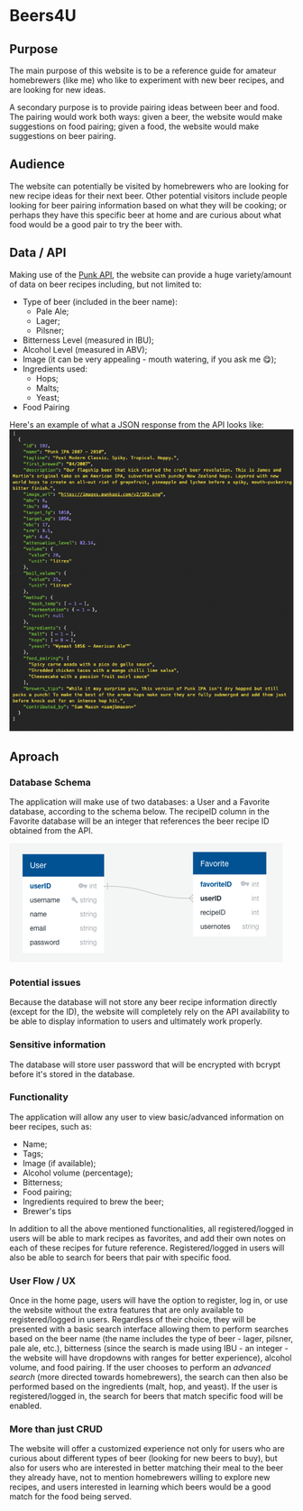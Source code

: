 # Beers4U

## Purpose
The main purpose of this website is to be a reference guide for amateur homebrewers (like me) who like to experiment with new beer recipes, and are looking for new ideas. 

A secondary purpose is to provide pairing ideas between beer and food. The pairing would work both ways: given a beer, the website would make suggestions on food pairing; given a food, the website would make suggestions on beer pairing.

## Audience
The website can potentially be visited by homebrewers who are looking for new recipe ideas for their next beer. Other potential visitors include people looking for beer pairing information based on what they will be cooking; or perhaps they have this specific beer at home and are curious about what food would be a good pair to try the beer with.

## Data / API
Making use of the [Punk API](https://punkapi.com/), the website can provide a huge variety/amount of data on beer recipes including, but not limited to: 

* Type of beer (included in the beer name):
	* Pale Ale;
	* Lager; 
	* Pilsner;
* Bitterness Level (measured in IBU);
* Alcohol Level (measured in ABV);
* Image (it can be very appealing - mouth watering, if you ask me 😋);
* Ingredients used:
	* Hops;
	* Malts;
	* Yeast;
* Food Pairing

Here's an example of what a JSON response from the API looks like: 
![Example JSON response](static/example.png)

## Aproach

### Database Schema
The application will make use of two databases: a User and a Favorite database, according to the schema below. The recipeID column in the Favorite database will be an integer that references the beer recipe ID obtained from the API.

![Database Schema](static/database.png)
### Potential issues
Because the database will not store any beer recipe information directly (except for the ID), the website will completely rely on the API availability to be able to display information to users and ultimately work properly.

### Sensitive information
The database will store user password that will be encrypted with bcrypt before it's stored in the database.

### Functionality
The application will allow any user to view basic/advanced information on beer recipes, such as:

* Name;
* Tags;
* Image (if available);
* Alcohol volume (percentage);
* Bitterness;
* Food pairing;
* Ingredients required to brew the beer;
* Brewer's tips

In addition to all the above mentioned functionalities, all registered/logged in users will be able to mark recipes as favorites, and add their own notes on each of these recipes for future reference. Registered/logged in users will also be able to search for beers that pair with specific food.

### User Flow / UX
Once in the home page, users will have the option to register, log in, or use the website without the extra features that are only available to registered/logged in users. Regardless of their choice, they will be presented with a basic search interface allowing them to perform searches based on the beer name (the name includes the type of beer - lager, pilsner, pale ale, etc.), bitterness (since the search is made using IBU - an integer - the website will have dropdowns with ranges for better experience), alcohol volume, and food pairing. If the user chooses to perform an *advanced search* (more directed towards homebrewers), the search can then also be performed based on the ingredients (malt, hop, and yeast). If the user is registered/logged in, the search for beers that match specific food will be enabled.

### More than just CRUD
The website will offer a customized experience not only for users who are curious about different types of beer (looking for new beers to buy), but also for users who are interested in better matching their meal to the beer they already have, not to mention homebrewers willing to explore new recipes, and users interested in learning which beers would be a good match for the food being served.
